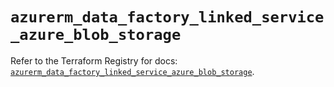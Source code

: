 # `azurerm_data_factory_linked_service_azure_blob_storage`

Refer to the Terraform Registry for docs: [`azurerm_data_factory_linked_service_azure_blob_storage`](https://registry.terraform.io/providers/hashicorp/azurerm/4.12.0/docs/resources/data_factory_linked_service_azure_blob_storage).
